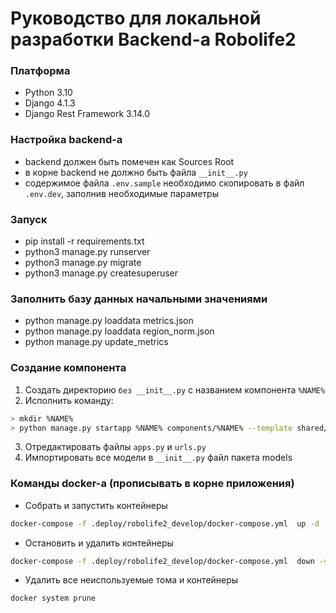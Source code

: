 # Руководство для локальной разработки Backend-a Robolife2

### Платформа

- Python 3.10
- Django 4.1.3
- Django Rest Framework 3.14.0

### Настройка backend-a

- backend должен быть помечен как Sources Root
- в корне backend не должно быть файла  `__init__.py`
- содержимое файла `.env.sample` необходимо скопировать в файл `.env.dev`, заполнив необходимые параметры

### Запуск

- pip install -r requirements.txt
- python3 manage.py runserver
- python3 manage.py migrate
- python3 manage.py createsuperuser

### Заполнить базу данных начальными значениями
- python manage.py loaddata metrics.json
- python manage.py loaddata region_norm.json
- python manage.py update_metrics

### Создание компонента

1. Создать директорию `без __init__.py` с названием компонента `%NAME%`
2. Исполнить команду:
```bash
> mkdir %NAME%
> python manage.py startapp %NAME% components/%NAME% --template shared/component_template
```
3. Отредактировать файлы `apps.py` и `urls.py`
4. Импортировать все модели в `__init__.py` файл пакета models

### Команды docker-a (прописывать в корне приложения)
* Собрать и запустить контейнеры
```bash
docker-compose -f .deploy/robolife2_develop/docker-compose.yml  up -d --build
```
* Остановить и удалить контейнеры
```bash
docker-compose -f .deploy/robolife2_develop/docker-compose.yml  down -v
```
* Удалить все неиспользуемые тома и контейнеры
```bash
docker system prune
```
